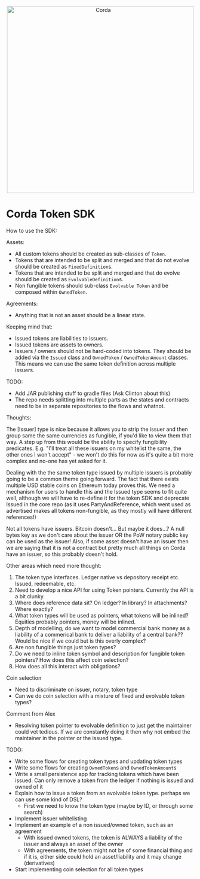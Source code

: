 <p align="center">
    <img src="https://www.corda.net/wp-content/uploads/2016/11/fg005_corda_b.png" alt="Corda" width="500">
</p>

# Corda Token SDK

How to use the SDK:

Assets:

* All custom tokens should be created as sub-classes of `Token`.
* Tokens that are intended to be split and merged and that do not evolve
   should be created as `FixedDefinition`s.
* Tokens that are intended to be split and merged and that do evolve
  should be created as `EvolvableDefinition`s.
* Non fungible tokens should sub-class `Evolvable Token` and be composed
  within `OwnedToken`.

Agreements:

* Anything that is not an asset should be a linear state.

Keeping mind that:

* Issued tokens are liabilities to issuers.
* Issued tokens are assets to owners.
* Issuers / owners should not be hard-coded into tokens. They should be added
  via the `Issued` class and `OwnedToken` / `OwnedTokenAmount` classes.
  This means we can use the same token definition across multiple issuers.

TODO:

* Add JAR publishing stuff to gradle files (Ask Clinton about this)
* The repo needs splitting into multiple parts as the states and contracts
  need to be in separate repositories to the flows and whatnot.

Thoughts:

The [Issuer] type is nice because it allows you to strip the issuer and
then group same the same currencies as fungible, if you'd like to view
them that way. A step up from this would be the ability to specify fungibility
predicates. E.g. "I'll treat all these issuers on my whitelist the same, the
other ones I won't accept" - we won't do this for now as it's quite a bit
more complex and no-one has yet asked for it.

Dealing with the the same token type issued by multiple issuers is probably
going to be a common theme going forward. The fact that there exists multiple
USD stable coins on Ethereum today proves this. We need a mechanism for users
to handle this and the Issued type seems to fit quite well, although we
will have to re-define it for the token SDK and deprecate Issued in the
core repo (as it uses PartyAndReference, which went used as advertised
makes all tokens non-fungible, as they mostly will have different references!)

Not all tokens have issuers. Bitcoin doesn't... But maybe it does...? A
null bytes key as we don't care about the issuer OR the PoW notary public
key can be used as the issuer! Also, if some asset doesn't have an issuer
then we are saying that it is not a contract but pretty much all things on
Corda have an issuer, so this probably doesn't hold.

Other areas which need more thought:

 1. The token type interfaces. Ledger native vs depository receipt etc. Issued, redeemable, etc.
 2. Need to develop a nice API for using Token pointers. Currently the API is a bit clunky.
 3. Where does reference data sit? On ledger? In library? In attachments? Where exactly?
 4. What token types will be used as pointers, what tokens will be inlined? Equities probably pointers, money will
    be inlined.
 5. Depth of modelling, do we want to model commercial bank money as a liability of a commerical bank to deliver a
    liability of a central bank?? Would be nice if we could but is this overly complex?
 6. Are non fungible things just token types?
 7. Do we need to inline token symbol and description for fungible token pointers? How does this affect coin selection?
 8. How does all this interact with obligations?

Coin selection

* Need to discriminate on issuer, notary, token type
* Can we do coin selection with a mixture of fixed and evolvable token types?

Comment from Alex

* Resolving token pointer to evolvable definition to just get the maintainer could vet tedious.
  If we are constantly doing it then why not embed the maintainer in the pointer or the issued type.

TODO:

* Write some flows for creating token types and updating token types
* Write some flows for creating `OwnedToken`s and `OwnedTokenAmount`s
* Write a small persistence app for tracking tokens which have been issued.
  Can only remove a token from the ledger if nothing is issued and owned of it
* Explain how to issue a token from an evolvable token type. perhaps we can use some kind of DSL?
    * First we need to know the token type (maybe by ID, or through some search)
* Implement issuer whitelisting
* Implement an example of a non issued/owned token, such as an agreement
    * With issued owned tokens, the token is ALWAYS a liability of the
      issuer and always an asset of the owner
    * With agreements, the token might not be of some financial thing and
      if it is, either side could hold an asset/liability and it may change (derivatives)
* Start implementing coin selection for all token types

